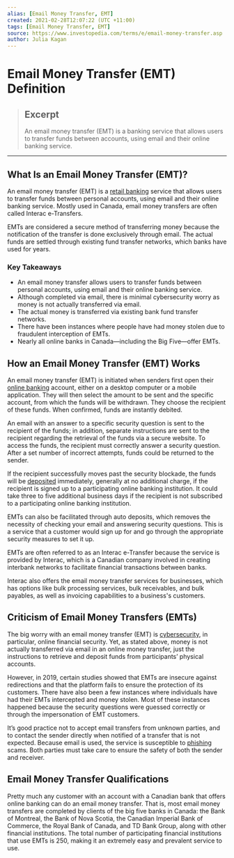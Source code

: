```yaml
---
alias: [Email Money Transfer, EMT]
created: 2021-02-28T12:07:22 (UTC +11:00)
tags: [Email Money Transfer, EMT]
source: https://www.investopedia.com/terms/e/email-money-transfer.asp
author: Julia Kagan
---
```


# Email Money Transfer (EMT) Definition

> ## Excerpt
> An email money transfer (EMT) is a banking service that allows users to transfer funds between accounts, using email and their online banking service.

---
## What Is an Email Money Transfer (EMT)?

An email money transfer (EMT) is a [retail banking](https://www.investopedia.com/terms/r/retailbanking.asp) service that allows users to transfer funds between personal accounts, using email and their online banking service. Mostly used in Canada, email money transfers are often called Interac e-Transfers.

EMTs are considered a secure method of transferring money because the notification of the transfer is done exclusively through email. The actual funds are settled through existing fund transfer networks, which banks have used for years.

### Key Takeaways

-   An email money transfer allows users to transfer funds between personal accounts, using email and their online banking service.
-   Although completed via email, there is minimal cybersecurity worry as money is not actually transferred via email.
-   The actual money is transferred via existing bank fund transfer networks.
-   There have been instances where people have had money stolen due to fraudulent interception of EMTs.
-   Nearly all online banks in Canada—including the Big Five—offer EMTs.

## How an Email Money Transfer (EMT) Works

An email money transfer (EMT) is initiated when senders first open their [online banking](https://www.investopedia.com/terms/o/onlinebanking.asp) account, either on a desktop computer or a mobile application. They will then select the amount to be sent and the specific account, from which the funds will be withdrawn. They choose the recipient of these funds. When confirmed, funds are instantly debited.

An email with an answer to a specific security question is sent to the recipient of the funds; in addition, separate instructions are sent to the recipient regarding the retrieval of the funds via a secure website. To access the funds, the recipient must correctly answer a security question. After a set number of incorrect attempts, funds could be returned to the sender.

If the recipient successfully moves past the security blockade, the funds will be [deposited](https://www.investopedia.com/terms/d/deposit.asp) immediately, generally at no additional charge, if the recipient is signed up to a participating online banking institution. It could take three to five additional business days if the recipient is not subscribed to a participating online banking institution.

EMTs can also be facilitated through auto deposits, which removes the necessity of checking your email and answering security questions. This is a service that a customer would sign up for and go through the appropriate security measures to set it up.

EMTs are often referred to as an Interac e-Transfer because the service is provided by Interac, which is a Canadian company involved in creating interbank networks to facilitate financial transactions between banks.

Interac also offers the email money transfer services for businesses, which has options like bulk processing services, bulk receivables, and bulk payables, as well as invoicing capabilities to a business's customers.

## Criticism of Email Money Transfers (EMTs)

The big worry with an email money transfer (EMT) is [cybersecurity](https://www.investopedia.com/terms/c/cybersecurity.asp), in particular, online financial security. Yet, as stated above, money is not actually transferred via email in an online money transfer, just the instructions to retrieve and deposit funds from participants’ physical accounts.

However, in 2019, certain studies showed that EMTs are insecure against redirections and that the platform fails to ensure the protection of its customers. There have also been a few instances where individuals have had their EMTs intercepted and money stolen. Most of these instances happened because the security questions were guessed correctly or through the impersonation of EMT customers.

It’s good practice not to accept email transfers from unknown parties, and to contact the sender directly when notified of a transfer that is not expected. Because email is used, the service is susceptible to [phishing](https://www.investopedia.com/terms/p/phishing.asp) scams. Both parties must take care to ensure the safety of both the sender and receiver.

## Email Money Transfer Qualifications

Pretty much any customer with an account with a Canadian bank that offers online banking can do an email money transfer. That is, most email money transfers are completed by clients of the big five banks in Canada: the Bank of Montreal, the Bank of Nova Scotia, the Canadian Imperial Bank of Commerce, the Royal Bank of Canada, and TD Bank Group, along with other financial institutions. The total number of participating financial institutions that use EMTs is 250, making it an extremely easy and prevalent service to use.
